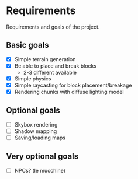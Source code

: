# Requirements
Requirements and goals of the project.

## Basic goals
- [x] Simple terrain generation
- [x] Be able to place and break blocks
  - 2-3 different available
- [x] Simple physics
- [x] Simple raycasting for block placement/breakage
- [x] Rendering chunks with diffuse lighting model

## Optional goals
- [ ] Skybox rendering
- [ ] Shadow mapping
- [ ] Saving/loading maps

## Very optional goals
- [ ] NPCs? (le mucchine)
